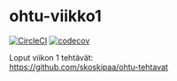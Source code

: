 # ohtu-viikko1

[![CircleCI](https://circleci.com/gh/skoskipaa/ohtu-viikko1.svg?style=svg)](https://circleci.com/gh/skoskipaa/ohtu-viikko1)
[![codecov](https://codecov.io/gh/skoskipaa/ohtu-viikko1/branch/master/graph/badge.svg)](https://codecov.io/gh/skoskipaa/ohtu-viikko1)

Loput viikon 1 tehtävät:    
https://github.com/skoskipaa/ohtu-tehtavat

